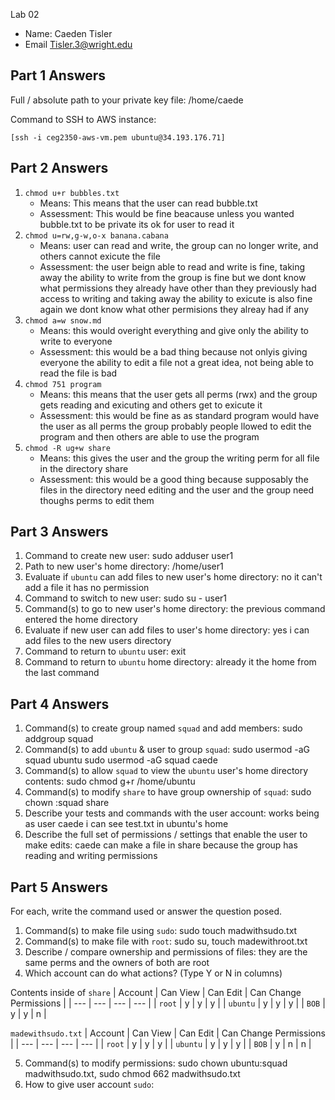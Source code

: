Lab 02

- Name: Caeden Tisler
- Email Tisler.3@wright.edu

## Part 1 Answers

Full / absolute path to your private key file: /home/caede

Command to SSH to AWS instance:
```
[ssh -i ceg2350-aws-vm.pem ubuntu@34.193.176.71]
```

## Part 2 Answers

1. `chmod u+r bubbles.txt`
    - Means: This means that the user can read bubble.txt
    - Assessment: This would be fine beacause unless you wanted bubble.txt to be private its ok for user to read it
2. `chmod u=rw,g-w,o-x banana.cabana`
    - Means: user can read and write, the group can no longer write, and others cannot exicute the file 
    - Assessment: the user beign able to read and write is fine, taking away the ability to write from the group is fine but we dont know what permissions they already have other than they previously had access to writing  and taking away the ability to exicute is also fine again we dont know what other permisions they alreay had if any
3. `chmod a=w snow.md`
    - Means: this would overight everything and give only the ability to write to everyone
    - Assessment: this would be a bad thing because not onlyis giving everyone the ability to edit a file not a great idea, not being able to read the file is bad
4. `chmod 751 program`
    - Means: this means that the user gets all perms (rwx) and the group gets reading and exicuting and others get to exicute it
    - Assessment: this would be fine as as standard program would have the user as all perms the group probably people llowed to edit the program and then others are able to use the program
5. `chmod -R ug+w share`
    - Means: this gives the user and the group the writing perm for all file in the directory share 
    - Assessment: this would be a good thing because supposably the files in the directory need editing and the user and the group need thoughs perms to edit them

## Part 3 Answers

1. Command to create new user: sudo adduser user1
2. Path to new user's home directory: /home/user1
3. Evaluate if `ubuntu` can add files to new user's home directory: no it can't add a file it has no permission
4. Command to switch to new user: sudo su - user1
5. Command(s) to go to new user's home directory: the previous command entered the home directory
6. Evaluate if new user can add files to user's home directory: yes i can add files to the new users directory
7. Command to return to `ubuntu` user: exit 
8. Command to return to `ubuntu` home directory: already it the home from the last command

## Part 4 Answers

1. Command(s) to create group named `squad` and add members: sudo addgroup squad
2. Command(s) to add `ubuntu` & user to group `squad`: sudo usermod -aG squad ubuntu
                                                       sudo usermod -aG squad caede
4. Command(s) to allow `squad` to view the `ubuntu` user's home directory contents: sudo chmod g+r /home/ubuntu
5. Command(s) to modify `share` to have group ownership of `squad`: sudo chown :squad share
6. Describe your tests and commands with the user account: works being as user caede i can see test.txt in ubuntu's home
7. Describe the full set of permissions / settings that enable the user to make edits: caede can make a file in share because the group has reading and writing permissions

## Part 5 Answers

For each, write the command used or answer the question posed.

1. Command(s) to make file using `sudo`: sudo touch madwithsudo.txt
2. Command(s) to make file with `root`: sudo su, touch madewithroot.txt
3. Describe / compare ownership and permissions of files: they are the same perms and the owners of both are root
4. Which account can do what actions? (Type Y or N in columns)

Contents inside of `share`
| Account   | Can View  | Can Edit  | Can Change Permissions    |
| ---       | ---       | ---       | ---                       |
| `root`    |   y        |    y       |            y               |
| `ubuntu`  |   y        |    y       |            y               |
| `BOB`     |    y       |     y      |            n               |

`madewithsudo.txt`
| Account   | Can View  | Can Edit  | Can Change Permissions    |
| ---       | ---       | ---       | ---                       |
| `root`    |     y      |      y     |             y              |
| `ubuntu`  |     y      |      y     |              y             |
| `BOB`     |      y     |      n     |               n            |

5. Command(s) to modify permissions: sudo chown ubuntu:squad madwithsudo.txt, sudo chmod 662 madwithsudo.txt
6. How to give user account `sudo`:


